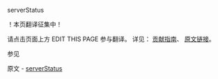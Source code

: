  serverStatus

 ！本页翻译征集中！

请点击页面上方 EDIT THIS PAGE 参与翻译。
详见：
[贡献指南]( https://github.com/whaleal/MongoDB-Manual-zh/blob/master/CONTRIBUTING.md )、
[原文链接](  https://docs.mongodb.com/manual/reference/command/serverStatus/  )。

 参见

原文 - [serverStatus]( https://docs.mongodb.com/manual/reference/command/serverStatus/ )

